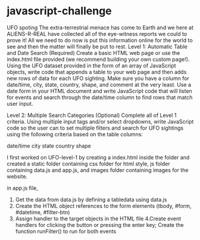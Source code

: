 # javascript-challenge
UFO spoting
 The extra-terrestrial menace has come to Earth and we here at ALIENS-R-REAL have collected all of the eye-witness reports we could to prove it! All we need to do now is put this information online for the world to see and then the matter will finally be put to rest.
 Level 1: Automatic Table and Date Search (Required)
Create a basic HTML web page or use the index.html file provided (we recommend building your own custom page!).
Using the UFO dataset provided in the form of an array of JavaScript objects, write code that appends a table to your web page and then adds new rows of data for each UFO sighting.
Make sure you have a column for date/time, city, state, country, shape, and comment at the very least.
Use a date form in your HTML document and write JavaScript code that will listen for events and search through the date/time column to find rows that match user input.

Level 2: Multiple Search Categories (Optional)
Complete all of Level 1 criteria.
Using multiple input tags and/or select dropdowns, write JavaScript code so the user can to set multiple filters and search for UFO sightings using the following criteria based on the table columns:

date/time
city
state
country
shape

I first worked on UFO-level-1 by creating a index.html inside the folder and created a static folder containing css folder for html style, js folder containing data.js and app.js, and images folder containing images for the website.
 
 in app.js file, 
 1. Get the data from data.js by defining a tabledata using data.js
 2. Create the HTML object references to the form elements (tbody, #form, #datetime, #filter-btn)
 3. Assign handler to the target objects in the HTML file
 4.Create event handlers for clicking the button or pressing the enter key; Create the function runFilter() to run for both events


